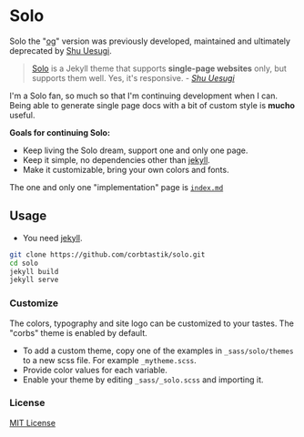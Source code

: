 # Solo

Solo the "[og](http://chibicode.github.io/solo)" version was previously developed, maintained and ultimately deprecated by [Shu Uesugi](https://github.com/chibicode).

> [Solo](http://chibicode.github.io/solo) is a Jekyll theme that supports **single-page websites** only, but supports them well. Yes, it's responsive. - _[Shu Uesugi](https://github.com/chibicode)_

I'm a Solo fan, so much so that I'm continuing development when I can. Being able to generate single page docs with a bit of custom style is __mucho__ useful.

__Goals for continuing Solo:__

* Keep living the Solo dream, support one and only one page.
* Keep it simple, no dependencies other than [jekyll](https://jekyllrb.com/).
* Make it customizable, bring your own colors and fonts.

The one and only one "implementation" page is [`index.md`](/index.md)

## Usage

* You need [jekyll](https://jekyllrb.com/).

```bash
git clone https://github.com/corbtastik/solo.git
cd solo
jekyll build
jekyll serve
```

### Customize

The colors, typography and site logo can be customized to your tastes. The "corbs" theme is enabled by default.

* To add a custom theme, copy one of the examples in `_sass/solo/themes` to a new scss file. For example `_mytheme.scss`.
* Provide color values for each variable.
* Enable your theme by editing `_sass/_solo.scss` and importing it.

### License

[MIT License](/LICENSE)
